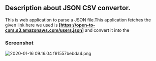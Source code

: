 ## Description about JSON CSV convertor.

This is web application to parse a JSON file.This application fetches the given link here we used is **[https://open-to-cors.s3.amazonaws.com/users.json]** and convert it into the 

### Screenshot

![2020-01-16 09.16.04 f91557bebda4.png](src)


